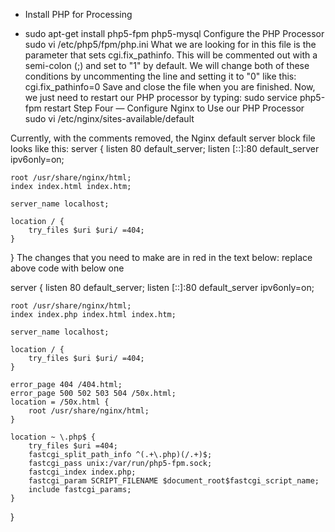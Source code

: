* Install PHP for Processing

* sudo apt-get install php5-fpm php5-mysql
Configure the PHP Processor
sudo vi /etc/php5/fpm/php.ini
What we are looking for in this file is the parameter that sets cgi.fix_pathinfo. This will be commented out with a semi-colon (;) and set to "1" by default.
We will change both of these conditions by uncommenting the line and setting it to "0" like this:
cgi.fix_pathinfo=0
Save and close the file when you are finished.
Now, we just need to restart our PHP processor by typing:
sudo service php5-fpm restart
Step Four — Configure Nginx to Use our PHP Processor
sudo vi  /etc/nginx/sites-available/default


Currently, with the comments removed, the Nginx default server block file looks like this:
server {
    listen 80 default_server;
    listen [::]:80 default_server ipv6only=on;

    root /usr/share/nginx/html;
    index index.html index.htm;

    server_name localhost;

    location / {
        try_files $uri $uri/ =404;
    }
}
The changes that you need to make are in red in the text below:
replace above code with below one

server {
    listen 80 default_server;
    listen [::]:80 default_server ipv6only=on;

    root /usr/share/nginx/html;
    index index.php index.html index.htm;

    server_name localhost;

    location / {
        try_files $uri $uri/ =404;
    }

    error_page 404 /404.html;
    error_page 500 502 503 504 /50x.html;
    location = /50x.html {
        root /usr/share/nginx/html;
    }

    location ~ \.php$ {
        try_files $uri =404;
        fastcgi_split_path_info ^(.+\.php)(/.+)$;
        fastcgi_pass unix:/var/run/php5-fpm.sock;
        fastcgi_index index.php;
        fastcgi_param SCRIPT_FILENAME $document_root$fastcgi_script_name;
        include fastcgi_params;
    }
}



